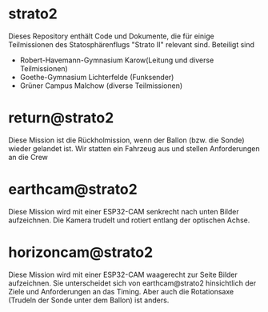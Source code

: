 # strato2
Dieses Repository enthält Code und Dokumente, die für einige Teilmissionen des Statosphärenflugs "Strato II" relevant sind.
Beteiligt sind
* Robert-Havemann-Gymnasium Karow(Leitung und diverse Teilmissionen)
* Goethe-Gymnasium Lichterfelde (Funksender)
* Grüner Campus Malchow (diverse Teilmissionen)

# return@strato2
Diese Mission ist die Rückholmission, wenn der Ballon (bzw. die Sonde) wieder gelandet ist. Wir statten ein Fahrzeug aus und stellen Anforderungen an die Crew

# earthcam@strato2
Diese Mission wird mit einer ESP32-CAM senkrecht nach unten Bilder aufzeichnen. Die Kamera trudelt und rotiert entlang der optischen Achse.

# horizoncam@strato2
Diese Mission wird mit einer ESP32-CAM waagerecht zur Seite Bilder aufzeichnen. Sie unterscheidet sich von earthcam@strato2 hinsichtlich der Ziele und Anforderungen an das Timing. Aber auch die Rotationsaxe (Trudeln der Sonde unter dem Ballon) ist anders.
